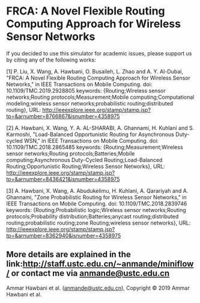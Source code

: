 # FRCA: A Novel Flexible Routing Computing Approach for Wireless Sensor Networks
If you decided to use this simulator for academic issues, please support us by citing any of the following works:

[1] P. Liu, X. Wang, A. Hawbani, O. Busaileh, L. Zhao and A. Y. Al-Dubai, "FRCA: A Novel Flexible Routing Computing Approach for Wireless Sensor Networks," in IEEE Transactions on Mobile Computing.
doi: 10.1109/TMC.2019.2928805
keywords: {Routing;Wireless sensor networks;Routing protocols;Measurement;Mobile computing;Computational modeling;wireless sensor networks;probabilistic routing;distributed routing},
URL: http://ieeexplore.ieee.org/stamp/stamp.jsp?tp=&arnumber=8766867&isnumber=4358975

[2] A. Hawbani, X. Wang, Y. A. AL-SHARABI, A. Ghannami, H. Kuhlani and S. Karmoshi, "Load-Balanced Opportunistic Routing for Asynchronous Duty-cycled WSN," in IEEE Transactions on Mobile Computing. doi: 10.1109/TMC.2018.2865485 keywords: {Routing;Measurement;Wireless sensor networks;Routing protocols;Batteries;Mobile computing;Asynchronous Duty-Cycled Routing;Load-Balanced Routing;Opportunistic Routing;Wireless Sensor Networks}, URL: http://ieeexplore.ieee.org/stamp/stamp.jsp?tp=&arnumber=8436421&isnumber=4358975

[3] A. Hawbani, X. Wang, A. Abudukelimu, H. Kuhlani, A. Qarariyah and A. Ghannami, "Zone Probabilistic Routing for Wireless Sensor Networks," in IEEE Transactions on Mobile Computing. doi: 10.1109/TMC.2018.2839746 keywords: {Routing;Probabilistic logic;Wireless sensor networks;Routing protocols;Probability distribution;Batteries;anycast routing;distributed routing;probabilistic routing;zone Routing;wireless sensor networks}, URL: http://ieeexplore.ieee.org/stamp/stamp.jsp?tp=&arnumber=8362940&isnumber=4358975

 
More details are explained in the link:http://staff.ustc.edu.cn/~anmande/miniflow/ or contact me via anmande@ustc.edu.cn
---
Ammar Hawbani et al. (anmande@ustc.edu.cn), Copyright © 2019 Ammar Hawbani et al.
